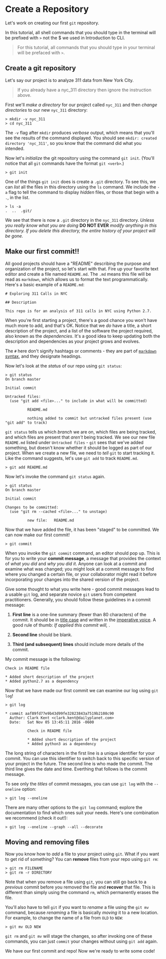 # Create a Repository

Let's work on creating our first `git` repository.

In this tutorial, all shell commands that you should type in the terminal will be prefixed with `>`
not the $ we used in Introduction to CLI.

> For this tutorial, all commands that you should type in your terminal will be
> prefaced with `>`.

## Create a git repository
Let's say our project is to analyze 311 data from New York City.

> If you already have a nyc_311 directory then ignore the instruction above.

First we'll *make a directory* for our project called `nyc_311` and then
*change directories* to our new `nyc_311` directory:
```
> mkdir -v nyc_311
> cd nyc_311
```
The `-v` flag after `mkdir` produces *verbose* output, which means that you'll see the results of the command displayed.
You should see `mkdir: created directory 'nyc_311'`, so you know that the command did what you intended.



Now let's *initialize* the git repository using the command `git init`. (You'll notice that
all `git` commands have the format `git <verb>`.)
```
> git init
```
One of the things `git init` does is create a `.git` directory. To see this, we can
*list* all the files in this directory using the `ls` command. We include the `-a`
flag to tell the command to display *hidden* files, or those that begin with a `.`,
in the list.
```
> ls -a
.  ..  .git/
```

We see that there is now a `.git` directory in the `nyc_311` directory.
*Unless you really know what you are doing* **DO NOT EVER** *modify anything in this
directory. If you delete this directory, the entire history of your project will be gone.*

## Make our first commit!!

All good projects should have a "README" describing the purpose and organization of the
project, so let's start with that. Fire up your favorite text editor and create
a file named `README.md`. The `.md` means this file will be read as `markdown`, which
allows us to format the text programmatically. Here's a basic example of a `README.md`:
```
# Exploring 311 Calls in NYC

## Description

This repo is for an analysis of 311 calls in NYC using Python 2.7.
```
When you're first starting a project, there's a good chance you won't have much more to add,
and that's OK. Notice that we *do* have a title, a short description of the project, and a
list of the software the project required, also known as the *dependencies*. It's a good idea
to keep updating both the description and dependencies as your project grows and evolves.

The `#` here don't signify hashtags or comments - they are part of
[`markdown` syntax](https://github.com/adam-p/markdown-here/wiki/Markdown-Cheatsheet), and
they designate headings.

Now let's look at the *status* of our repo using `git status`:
```
> git status
On branch master

Initial commit

Untracked files:
  (use "git add <file>..." to include in what will be committed)

          README.md

          nothing added to commit but untracked files present (use "git add" to track)
```
`git status` tells us which *branch* we are on, which files are being tracked, and which
files are present that *aren't* being tracked. We see our new file `README.md` listed
under `Untracked files` - `git` sees that we've added something, but doesn't know whether
it should be logged as part of our project. When we create a new file, we need to *tell*
`git` to start tracking it. Like the command suggests, let's use `git add` to track
`README.md`.
```
> git add README.md
```
Now let's invoke the command `git status` again.

```
> git status
On branch master

Initial commit

Changes to be committed:
  (use "git rm --cached <file>..." to unstage)

          new file:   README.md
```
Now that we have added the file, it has been "staged" to be committed. We can now make
our first commit!

```
> git commit
```
When you invoke the `git commit` command, an editor should pop up. This is for you to
write your **commit message**, a message that provides the context of
*what you did* and *why you did it*. Anyone can look at a commit and examine
what was changed; you might look at a commit message to find where you changed a
certain file, or your collaborator might read it before incorporating your changes
into the shared version of the project.

Give some thought to what you write here - good commit messages lead to a usable `git` log,
and separate novice `git` users from competent practitioners. Generally, you should follow
these guidelines in a commit message:

1. **First line** is a one-line summary (fewer than 80 characters) of the commit. It should
be in [title case](https://en.wikipedia.org/wiki/Letter_case#Title_case) and written in
the [imperative voice](https://en.wikipedia.org/wiki/Imperative_mood). A good rule of thumb:
*If applied this commit will, <insert title of git message here>*.

2. **Second line** should be blank.

3. **Third (and subsequent) lines** should include more details of the commit.

My commit message is the following:
```
Check in README file

* Added short description of the project
* Added python2.7 as a dependency
```
Now that we have made our first commit we can examine our log using `git log`!
```
> git log

* commit aaf89fd77e9b43d99fe32823843a7519b2108c90
  Author: Clark Kent <clark.kent@dailyplanet.com>
  Date:   Sat Nov 05 13:45:11 2016 -0600

          Check in README file

          * Added short description of the project
          * Added python3 as a dependency
```
The long string of characters in the first line is a unique identifier for your commit.
You can use this identifier to switch back to this specific version of your project in
the future. The second line is who made the commit. The third line gives the date
and time. Everthing that follows is the commit message.

To see only the *titles* of commit messages, you can use `git log` with the
`--oneline` option:
```
> git log --oneline
```
There are many other options to the `git log` command; explore the documentation to find
which ones suit your needs. Here's one combination we recommend (check it out!):
```
> git log --oneline --graph --all --decorate
```

## Moving and removing files
Now you know how to *add* a file to your project using `git`. What if you want to get
rid of something? You can **remove** files from your repo using `git rm`:
```
> git rm FILENAME
> git rm -r DIRECTORY
```
Note that when you remove a file using `git`, you can still go back to a *previous* commit
before you removed the file and **recover** that file. This is different than simply using
the command `rm`, which permanently erases the file.

You'll also have to tell `git` if you want to *rename* a file using the `git mv` command,
because *renaming* a file is basically *moving* it to a new location. For
example, to change the name of a file from `OLD` to `NEW`:
```
> git mv OLD NEW
```
`git rm` and `git mv` will stage the changes, so after invoking one of these commands, you can
just `commit` your changes without using `git add` again.

We have our first commit and repo! Now we're ready to write some code!
